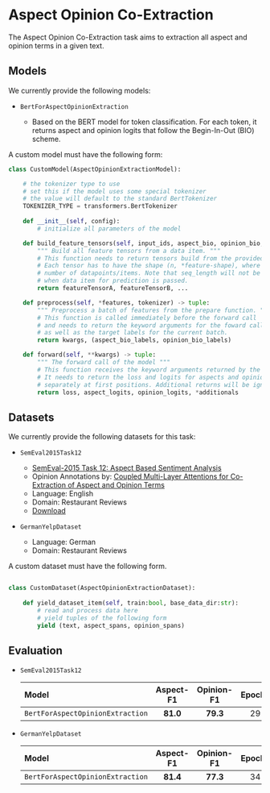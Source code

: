 # Aspect Opinion Co-Extraction

The Aspect Opinion Co-Extraction task aims to extraction all aspect and opinion terms in a given text.

## Models

We currently provide the following models:

- `BertForAspectOpinionExtraction`

    - Based on the BERT model for token classification. For each token, it returns aspect and opinion logits that follow the Begin-In-Out (BIO) scheme.


A custom model must have the following form:
```python
class CustomModel(AspectOpinionExtractionModel):

    # the tokenizer type to use
    # set this if the model uses some special tokenizer
    # the value will default to the standard BertTokenizer
    TOKENIZER_TYPE = transformers.BertTokenizer
    
    def __init__(self, config):
        # initialize all parameters of the model

    def build_feature_tensors(self, input_ids, aspect_bio, opinion_bio, seq_length, tokenizer) -> list:
        """ Build all feature tensors from a data item. """
        # This function needs to return tensors build from the provided features. 
        # Each tensor has to have the shape (n, *feature-shape), where n is the 
        # number of datapoints/items. Note that seq_length will not be set 
        # when data item for prediction is passed.
        return featureTensorA, featureTensorB, ...

    def preprocess(self, *features, tokenizer) -> tuple:
        """ Preprocess a batch of features from the prepare function. """
        # This function is called immediately before the forward call
        # and needs to return the keyword arguments for the foward call 
        # as well as the target labels for the current batch.
        return kwargs, (aspect_bio_labels, opinion_bio_labels)

    def forward(self, **kwargs) -> tuple:
        """ The forward call of the model """
        # This function receives the keyword arguments returned by the preprocess function.
        # It needs to return the loss and logits for aspects and opinion of the current batch 
        # separately at first positions. Additional returns will be ignored.
        return loss, aspect_logits, opinion_logits, *additionals

```

## Datasets

We currently provide the following datasets for this task:

- `SemEval2015Task12`
    - [SemEval-2015 Task 12: Aspect Based Sentiment Analysis](https://www.aclweb.org/anthology/S15-2082/)
    - Opinion Annotations by: [Coupled Multi-Layer Attentions
for Co-Extraction of Aspect and Opinion Terms](https://www.aaai.org/Conferences/AAAI/2017/PreliminaryPapers/15-Wang-W-14441.pdf)
    - Language: English
    - Domain: Restaurant Reviews
    - [Download](https://github.com/happywwy/Coupled-Multi-layer-Attentions/tree/master/util/data_semEval)

- `GermanYelpDataset`
    - Language: German
    - Domain: Restaurant Reviews

A custom dataset must have the following form.
```python

class CustomDataset(AspectOpinionExtractionDataset):
    
    def yield_dataset_item(self, train:bool, base_data_dir:str):
        # read and process data here
        # yield tuples of the following form 
        yield (text, aspect_spans, opinion_spans)

```

## Evaluation

- `SemEval2015Task12`

    |                 Model                |  Aspect-F1  |  Opinion-F1  | Epochs |
    | :----------------------------------- | :---------: | :----------: | :----: |
    | `BertForAspectOpinionExtraction`     |   **81.0**  |   **79.3**   |   29   |

- `GermanYelpDataset`

    |                 Model                |  Aspect-F1  |  Opinion-F1  | Epochs |
    | :----------------------------------- | :---------: | :----------: | :----: |
    | `BertForAspectOpinionExtraction`     |   **81.4**  |   **77.3**   |   34   |
